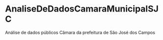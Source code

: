 # AnaliseDeDadosCamaraMunicipalSJC
Análise de dados públicos Câmara da prefeitura de São José dos Campos 
